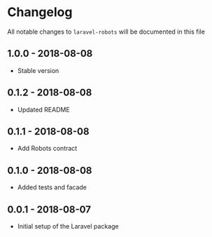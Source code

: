 # Changelog

All notable changes to `laravel-robots` will be documented in this file

## 1.0.0 - 2018-08-08
- Stable version

## 0.1.2 - 2018-08-08
- Updated README

## 0.1.1 - 2018-08-08
- Add Robots contract

## 0.1.0 - 2018-08-08
- Added tests and facade

## 0.0.1 - 2018-08-07
- Initial setup of the Laravel package
